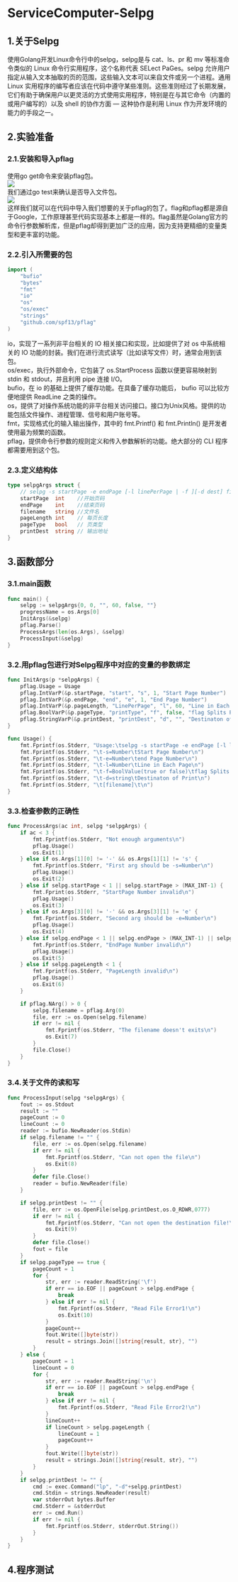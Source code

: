 # ServiceComputer-Selpg
## 1.关于Selpg
使用Golang开发Linux命令行中的selpg，selpg是与 cat、ls、pr 和 mv 等标准命令类似的 Linux 命令行实用程序，这个名称代表 SELect PaGes。selpg 允许用户指定从输入文本抽取的页的范围，这些输入文本可以来自文件或另一个进程。通用 Linux 实用程序的编写者应该在代码中遵守某些准则。这些准则经过了长期发展，它们有助于确保用户以更灵活的方式使用实用程序，特别是在与其它命令（内置的或用户编写的）以及 shell 的协作方面 ― 这种协作是利用 Linux 作为开发环境的能力的手段之一。</br>
## 2.实验准备
### 2.1.安装和导入pflag
使用go get命令来安装pflag包。</br>
![](https://github.com/liuhq7/ServiceComputer-Selpg/blob/master/png1.png)</br>
我们通过go test来确认是否导入文件包。</br>
![](https://github.com/liuhq7/ServiceComputer-Selpg/blob/master/png2.png)</br>
这样我们就可以在代码中导入我们想要的关于pflag的包了。flag和pflag都是源自于Google，工作原理甚至代码实现基本上都是一样的。flag虽然是Golang官方的命令行参数解析库，但是pflag却得到更加广泛的应用，因为支持更精细的变量类型和更丰富的功能。</br>
### 2.2.引入所需要的包
```go
import (
	"bufio"
	"bytes"
	"fmt"
	"io"
	"os"
	"os/exec"
	"strings"
	"github.com/spf13/pflag"
)
```
io，实现了一系列非平台相关的 IO 相关接口和实现，比如提供了对 os 中系统相关的 IO 功能的封装。我们在进行流式读写（比如读写文件）时，通常会用到该包。</br>
os/exec，执行外部命令，它包装了 os.StartProcess 函数以便更容易映射到 stdin 和 stdout，并且利用 pipe 连接 I/O。</br>
bufio，在 io 的基础上提供了缓存功能。在具备了缓存功能后， bufio 可以比较方便地提供 ReadLine 之类的操作。</br>
os，提供了对操作系统功能的非平台相关访问接口。接口为Unix风格。提供的功能包括文件操作、进程管理、信号和用户账号等。</br>
fmt，实现格式化的输入输出操作，其中的 fmt.Printf() 和 fmt.Println() 是开发者使用最为频繁的函数。</br>
pflag，提供命令行参数的规则定义和传入参数解析的功能。绝大部分的 CLI 程序都需要用到这个包。</br>
### 2.3.定义结构体
```go
type selpgArgs struct {
	// selpg -s startPage -e endPage [-l linePerPage | -f ][-d dest] filename
	startPage  int    //开始页码
	endPage    int    //结束页码
	filename   string //文件名
	pageLength int    // 每页长度
	pageType   bool   // 页类型
	printDest  string // 输出地址
}
```
## 3.函数部分
### 3.1.main函数
```go
func main() {
	selpg := selpgArgs{0, 0, "", 60, false, ""}
	progressName = os.Args[0]
	InitArgs(&selpg)
	pflag.Parse()
	ProcessArgs(len(os.Args), &selpg)
	ProcessInput(&selpg)
}
```
### 3.2.用pflag包进行对Selpg程序中对应的变量的参数绑定
```go
func InitArgs(p *selpgArgs) {
	pflag.Usage = Usage
	pflag.IntVarP(&p.startPage, "start", "s", 1, "Start Page Number")
	pflag.IntVarP(&p.endPage, "end", "e", 1, "End Page Number")
	pflag.IntVarP(&p.pageLength, "LinePerPage", "l", 60, "Line in Each Page")
	pflag.BoolVarP(&p.pageType, "printType", "f", false, "flag Splits Page")
	pflag.StringVarP(&p.printDest, "printDest", "d", "", "Destinaton of Print")
}

func Usage() {
	fmt.Fprintf(os.Stderr, "Usage:\tselpg -s startPage -e endPage [-l linePerPage | -f ][-d dest] filename\n")
	fmt.Fprintf(os.Stderr, "\t-s=Number\tStart Page Number\n")
	fmt.Fprintf(os.Stderr, "\t-e=Number\tend Page Number\n")
	fmt.Fprintf(os.Stderr, "\t-l=Number\tLine in Each Page\n")
	fmt.Fprintf(os.Stderr, "\t-f=BoolValue(true or false)\tflag Splits Page\n")
	fmt.Fprintf(os.Stderr, "\t-d=string\tDestinaton of Print\n")
	fmt.Fprintf(os.Stderr, "\t[filename]\t\n")
}
```
### 3.3.检查参数的正确性
```go
func ProcessArgs(ac int, selpg *selpgArgs) {
	if ac < 3 {
		fmt.Fprintf(os.Stderr, "Not enough arguments\n")
		pflag.Usage()
		os.Exit(1)
	} else if os.Args[1][0] != '-' && os.Args[1][1] != 's' {
		fmt.Fprintf(os.Stderr, "First arg should be -s=Number\n")
		pflag.Usage()
		os.Exit(2)
	} else if selpg.startPage < 1 || selpg.startPage > (MAX_INT-1) {
		fmt.Fprint(os.Stderr, "StartPage Number invalid\n")
		pflag.Usage()
		os.Exit(3)
	} else if os.Args[3][0] != '-' && os.Args[3][1] != 'e' {
		fmt.Fprintf(os.Stderr, "Second arg should be -e=Number\n")
		pflag.Usage()
		os.Exit(4)
	} else if selpg.endPage < 1 || selpg.endPage > (MAX_INT-1) || selpg.startPage < selpg.endPage {
		fmt.Fprintf(os.Stderr, "EndPage Number invalid\n")
		pflag.Usage()
		os.Exit(5)
	} else if selpg.pageLength < 1 {
		fmt.Fprintf(os.Stderr, "PageLength invalid\n")
		pflag.Usage()
		os.Exit(6)
	}

	if pflag.NArg() > 0 {
		selpg.filename = pflag.Arg(0)
		file, err := os.Open(selpg.filename)
		if err != nil {
			fmt.Fprintf(os.Stderr, "The filename doesn't exits\n")
			os.Exit(7)
		}
		file.Close()
	}
}
```
### 3.4.关于文件的读和写
```go
func ProcessInput(selpg *selpgArgs) {
	fout := os.Stdout
	result := ""
	pageCount := 0
	lineCount := 0
	reader := bufio.NewReader(os.Stdin)
	if selpg.filename != "" {
		file, err := os.Open(selpg.filename)
		if err != nil {
			fmt.Fprintf(os.Stderr, "Can not open the file\n")
			os.Exit(8)
		}
		defer file.Close()
		reader = bufio.NewReader(file)		
	}

	if selpg.printDest != "" {
		file, err := os.OpenFile(selpg.printDest,os.O_RDWR,0777)
		if err != nil {
			fmt.Fprintf(os.Stderr, "Can not open the destination file!\n")
			os.Exit(9)
		}
		defer file.Close()
		fout = file
	}
	if selpg.pageType == true {
		pageCount = 1
		for {
			str, err := reader.ReadString('\f')
			if err == io.EOF || pageCount > selpg.endPage {
				break
			} else if err != nil {
				fmt.Fprintf(os.Stderr, "Read File Error1!\n")
				os.Exit(10)
			}
			pageCount++
			fout.Write([]byte(str))
			result = strings.Join([]string{result, str}, "")
		}
	} else {
		pageCount = 1
		lineCount = 0
		for {
			str, err := reader.ReadString('\n')
			if err == io.EOF || pageCount > selpg.endPage {
				break
			} else if err != nil {
				fmt.Fprintf(os.Stderr, "Read File Error2!\n")
			}
			lineCount++
			if lineCount > selpg.pageLength {
				lineCount = 1
				pageCount++
			}
			fout.Write([]byte(str))
			result = strings.Join([]string{result, str}, "")
		}
	}
	if selpg.printDest != "" {
		cmd := exec.Command("lp", "-d"+selpg.printDest)
		cmd.Stdin = strings.NewReader(result)
		var stderrOut bytes.Buffer
		cmd.Stderr = &stderrOut
		err := cmd.Run()
		if err != nil {
			fmt.Fprintf(os.Stderr, stderrOut.String())
		}
	}
}
```
## 4.程序测试
![]()</br>
![]()</br>

